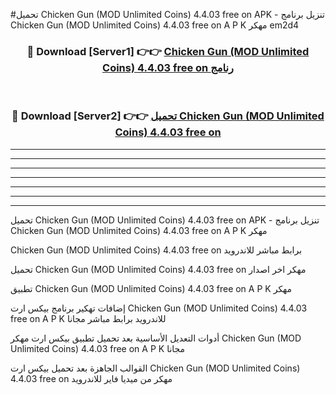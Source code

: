 #تحميل Chicken Gun (MOD Unlimited Coins) 4.4.03 free on   APK - تنزيل برنامج Chicken Gun (MOD Unlimited Coins) 4.4.03 free on   A P K مهكر em2d4 



<div align="center">
<h3>🔴 Download [Server1] 👉👉 <a href="https://apkdownload10.web.app/?title=Chicken Gun (MOD Unlimited Coins) 4.4.03 free on  ">Chicken Gun (MOD Unlimited Coins) 4.4.03 free on   رنامج</a></h3><br>

<h3>🔴 Download [Server2] 👉👉 <a href="https://apkdownload10.web.app/?title=Chicken Gun (MOD Unlimited Coins) 4.4.03 free on  ">تحميل Chicken Gun (MOD Unlimited Coins) 4.4.03 free on   </a></h3>
</div>


----------------------------------------------------------

----------------------------------------------------------

----------------------------------------------------------

----------------------------------------------------------

----------------------------------------------------------

----------------------------------------------------------

----------------------------------------------------------

تحميل Chicken Gun (MOD Unlimited Coins) 4.4.03 free on   APK - تنزيل برنامج Chicken Gun (MOD Unlimited Coins) 4.4.03 free on   A P K مهكر

Chicken Gun (MOD Unlimited Coins) 4.4.03 free on   برابط مباشر للاندرويد

تحميل Chicken Gun (MOD Unlimited Coins) 4.4.03 free on   مهكر اخر اصدار

تطبيق Chicken Gun (MOD Unlimited Coins) 4.4.03 free on   A P K مهكر

إضافات تهكير برنامج بيكس ارت Chicken Gun (MOD Unlimited Coins) 4.4.03 free on   A P K للاندرويد برابط مباشر مجانا

أدوات التعديل الأساسية بعد تحميل تطبيق بيكس ارت مهكر Chicken Gun (MOD Unlimited Coins) 4.4.03 free on   A P K مجانا

القوالب الجاهزة بعد تحميل بيكس ارت Chicken Gun (MOD Unlimited Coins) 4.4.03 free on   مهكر من ميديا فاير للاندرويد


